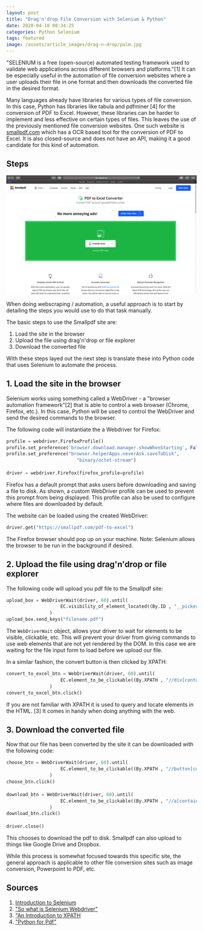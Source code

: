 ```yaml
---
layout: post
title: "Drag'n'drop File Conversion with Selenium & Python"
date: 2020-04-10 08:34:25
categories: Python Selenium
tags: featured
image: /assets/article_images/drag-n-drop/palm.jpg
---
```


"SELENIUM is a free (open-source) automated testing framework used to validate web applications across different browsers and platforms."[1]
It can be especially useful in the automation of file conversion websites where a user uploads their file in one format and then downloads the converted file in the desired format.

Many languages already have libraries for various types of file conversion. In this case, Python has libraries like tabula and pdfminer [4] for the conversion of PDF to Excel. However, these libraries can be harder to implement and less effective on certain types of files. This leaves the use of the previously mentioned file conversion websites. One such website is [smallpdf.com](https://smallpdf.com/pdf-to-excel) which has a OCR based tool for the conversion of PDF to Excel. It is also closed-source and does not have an API, making it a good candidate for this kind of automation.

## Steps


![the Smallpdf ui](/assets/article_images/drag-n-drop/smallpdf.png)

When doing webscraping / automation, a useful approach is to start by detailing the steps you would use to do that task manually.

The basic steps to use the Smallpdf site are:

1. Load the site in the browser
2. Upload the file using drag'n'drop or file explorer
3. Download the converted file

With these steps layed out the next step is translate these into Python code that uses Selenium to automate the process.

## 1. Load the site in the browser


Selenium works using something called a WebDriver - a "browser automation framework"[2] that is able to control a web browser (Chrome, Firefox, etc.).
In this case, Python will be used to control the WebDriver and send the desired commands to the browser.

The following code will instantiate the a Webdriver for Firefox:
```Python
profile = webdriver.FirefoxProfile()
profile.set_preference('browser.download.manager.showWhenStarting', False)
profile.set_preference("browser.helperApps.neverAsk.saveToDisk",
                          "binary/octet-stream")
                          
driver = webdriver.Firefox(firefox_profile=profile)
```

Firefox has a default prompt that asks users before downloading and saving a file to disk.
As shown, a custom WebDriver profile can be used to prevent this prompt from being displayed.
This profile can also be used to configure where files are downloaded by default.

The website can be loaded using the created WebDriver:
```Python
driver.get("https://smallpdf.com/pdf-to-excel")
```

The Firefox browser should pop up on your machine. Note: Selenium allows the browser to be run in the background if desired.

## 2. Upload the file using drag'n'drop or file explorer


The following code will upload you pdf file to the Smallpdf site:

```Python
upload_box = WebDriverWait(driver, 60).until(
                    EC.visibility_of_element_located((By.ID , "__picker-input"))
                )
upload_box.send_keys("filename.pdf")
```

The ```WebDriverWait``` object, allows your driver to wait for elements to be visible, clickable, etc.
This will prevent your driver from giving commands to use web elements that are not yet rendered by the DOM.
In this case we are waiting for the file input form to load before we upload our file.

In a similar fashion, the convert button is then clicked by XPATH:

```Python
convert_to_excel_btn = WebDriverWait(driver, 60).until(
                    EC.element_to_be_clickable((By.XPATH , "//div[contains(string(), 'Convert to Excel')]"))
                )
convert_to_excel_btn.click()
```

If you are not familiar with XPATH it is used to query and locate elements in the HTML. [3] It comes in handy when doing anything with the web.

## 3. Download the converted file


Now that our file has been converted by the site it can be downloaded with the following code:

```Python
choose_btn = WebDriverWait(driver, 60).until(
                    EC.element_to_be_clickable((By.XPATH , "//button[contains(string(), 'Choose option')]"))
                )
choose_btn.click()

download_btn = WebDriverWait(driver, 60).until(
                    EC.element_to_be_clickable((By.XPATH , "//a[contains(string(), 'Download')]"))
                )
download_btn.click()

driver.close()
```

This chooses to download the pdf to disk. Smallpdf can also upload to things like Google Drive and Dropbox.

While this process is somewhat focused towards this specific site, the general approach is applicable to other file conversion sites such as image conversion, Powerpoint to PDF, etc.

## Sources

1. [Introduction to Selenium](https://www.guru99.com/introduction-to-selenium.html)
2. ["So what is Selenium Webdriver"](https://medium.com/@marikalam/so-what-is-selenium-webdriver-2a83a8b954bd)
3. ["An Introduction to XPATH]("https://blog.scrapinghub.com/2016/10/27/an-introduction-to-xpath-with-examples)
4. ["Python for Pdf"]("https://medium.com/@umerfarooq_26378/python-for-pdf-ef0fac2808b0)
